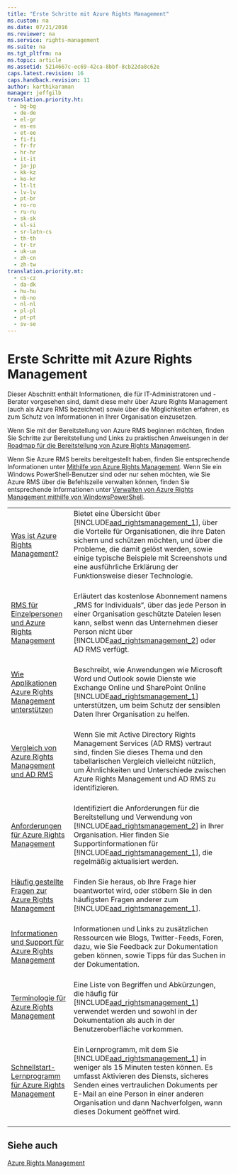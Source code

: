 ```yaml
---
title: "Erste Schritte mit Azure Rights Management"
ms.custom: na
ms.date: 07/21/2016
ms.reviewer: na
ms.service: rights-management
ms.suite: na
ms.tgt_pltfrm: na
ms.topic: article
ms.assetid: 5214667c-ec69-42ca-8bbf-8cb22da8c62e
caps.latest.revision: 16
caps.handback.revision: 11
author: karthikaraman
manager: jeffgilb
translation.priority.ht: 
  - bg-bg
  - de-de
  - el-gr
  - es-es
  - et-ee
  - fi-fi
  - fr-fr
  - hr-hr
  - it-it
  - ja-jp
  - kk-kz
  - ko-kr
  - lt-lt
  - lv-lv
  - pt-br
  - ro-ro
  - ru-ru
  - sk-sk
  - sl-si
  - sr-latn-cs
  - th-th
  - tr-tr
  - uk-ua
  - zh-cn
  - zh-tw
translation.priority.mt: 
  - cs-cz
  - da-dk
  - hu-hu
  - nb-no
  - nl-nl
  - pl-pl
  - pt-pt
  - sv-se
---
```

# Erste Schritte mit Azure Rights Management
Dieser Abschnitt enthält Informationen, die für IT-Administratoren und -Berater vorgesehen sind, damit diese mehr über Azure Rights Management (auch als Azure RMS bezeichnet) sowie über die Möglichkeiten erfahren, es zum Schutz von Informationen in Ihrer Organisation einzusetzen.

Wenn Sie mit der Bereitstellung von Azure RMS beginnen möchten, finden Sie Schritte zur Bereitstellung und Links zu praktischen Anweisungen in der [Roadmap für die Bereitstellung von Azure Rights Management](../../ems/AADRightsMgmt/Azure-Rights-Management-Deployment-Roadmap.md).

Wenn Sie Azure RMS bereits bereitgestellt haben, finden Sie entsprechende Informationen unter [Mithilfe von Azure Rights Management](../../ems/AADRightsMgmt/Using-Azure-Rights-Management.md). Wenn Sie ein Windows PowerShell-Benutzer sind oder nur sehen möchten, wie Sie Azure RMS über die Befehlszeile verwalten können, finden Sie entsprechende Informationen unter [Verwalten von Azure Rights Management mithilfe von WindowsPowerShell](../../ems/AADRightsMgmt/Administering-Azure-Rights-Management-by-Using-Windows-PowerShell.md).

|||
|-|-|
|[Was ist Azure Rights Management?](../../ems/AADRightsMgmt/What-is-Azure-Rights-Management-.md) <br /> <br />|Bietet eine Übersicht über [!INCLUDE[aad_rightsmanagement_1](../../ems/AADRightsMgmt/includes/aad_rightsmanagement_1_md.md)], über die Vorteile für Organisationen, die ihre Daten sichern und schützen möchten, und über die Probleme, die damit gelöst werden, sowie einige typische Beispiele mit Screenshots und eine ausführliche Erklärung der Funktionsweise dieser Technologie. <br /> <br />|
|[RMS für Einzelpersonen und Azure Rights Management](../../ems/AADRightsMgmt/RMS-for-Individuals-and-Azure-Rights-Management.md) <br /> <br />|Erläutert das kostenlose Abonnement namens „RMS for Individuals“, über das jede Person in einer Organisation geschützte Dateien lesen kann, selbst wenn das Unternehmen dieser Person nicht über [!INCLUDE[aad_rightsmanagement_2](../../ems/AADRightsMgmt/includes/aad_rightsmanagement_2_md.md)] oder AD RMS verfügt. <br /> <br />|
|[Wie Applikationen Azure Rights Management unterstützen](../../ems/AADRightsMgmt/How-Applications-Support-Azure-Rights-Management.md) <br /> <br />|Beschreibt, wie Anwendungen wie Microsoft Word und Outlook sowie Dienste wie Exchange Online und SharePoint Online [!INCLUDE[aad_rightsmanagement_1](../../ems/AADRightsMgmt/includes/aad_rightsmanagement_1_md.md)] unterstützen, um beim Schutz der sensiblen Daten Ihrer Organisation zu helfen. <br /> <br />|
|[Vergleich von Azure Rights Management und AD RMS](../../ems/AADRightsMgmt/Comparing-Azure-Rights-Management-and-AD-RMS.md) <br /> <br />|Wenn Sie mit Active Directory Rights Management Services (AD RMS) vertraut sind, finden Sie dieses Thema und den tabellarischen Vergleich vielleicht nützlich, um Ähnlichkeiten und Unterschiede zwischen Azure Rights Management und AD RMS zu identifizieren. <br /> <br />|
|[Anforderungen für Azure Rights Management](../../ems/AADRightsMgmt/Requirements-for-Azure-Rights-Management.md) <br /> <br />|Identifiziert die Anforderungen für die Bereitstellung und Verwendung von [!INCLUDE[aad_rightsmanagement_2](../../ems/AADRightsMgmt/includes/aad_rightsmanagement_2_md.md)] in Ihrer Organisation. Hier finden Sie Supportinformationen für [!INCLUDE[aad_rightsmanagement_1](../../ems/AADRightsMgmt/includes/aad_rightsmanagement_1_md.md)], die regelmäßig aktualisiert werden. <br /> <br />|
|[Häufig gestellte Fragen zur Azure Rights Management](../../ems/AADRightsMgmt/Frequently-Asked-Questions-for-Azure-Rights-Management.md) <br /> <br />|Finden Sie heraus, ob Ihre Frage hier beantwortet wird, oder stöbern Sie in den häufigsten Fragen anderer zum [!INCLUDE[aad_rightsmanagement_1](../../ems/AADRightsMgmt/includes/aad_rightsmanagement_1_md.md)]. <br /> <br />|
|[Informationen und Support für Azure Rights Management](../../ems/AADRightsMgmt/Information-and-Support-for-Azure-Rights-Management.md) <br /> <br />|Informationen und Links zu zusätzlichen Ressourcen wie Blogs, Twitter-Feeds, Foren, dazu, wie Sie Feedback zur Dokumentation geben können, sowie Tipps für das Suchen in der Dokumentation. <br /> <br />|
|[Terminologie für Azure Rights Management](../../ems/AADRightsMgmt/Terminology-for-Azure-Rights-Management.md) <br /> <br />|Eine Liste von Begriffen und Abkürzungen, die häufig für [!INCLUDE[aad_rightsmanagement_1](../../ems/AADRightsMgmt/includes/aad_rightsmanagement_1_md.md)] verwendet werden und sowohl in der Dokumentation als auch in der Benutzeroberfläche vorkommen. <br /> <br />|
|[Schnellstart-Lernprogramm für Azure Rights Management](../../ems/AADRightsMgmt/Quick-Start-Tutorial-for-Azure-Rights-Management.md) <br /> <br />|Ein Lernprogramm, mit dem Sie [!INCLUDE[aad_rightsmanagement_1](../../ems/AADRightsMgmt/includes/aad_rightsmanagement_1_md.md)] in weniger als 15 Minuten testen können. Es umfasst Aktivieren des Diensts, sicheres Senden eines vertraulichen Dokuments per E-Mail an eine Person in einer anderen Organisation und dann Nachverfolgen, wann dieses Dokument geöffnet wird. <br /> <br />|

## Siehe auch
[Azure Rights Management](../../ems/AADRightsMgmt/Azure-Rights-Management.md)

